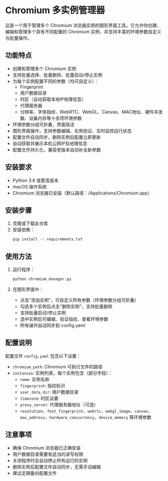 # Chromium 多实例管理器

这是一个用于管理多个 Chromium 浏览器实例的图形界面工具。它允许你创建、编辑和管理多个具有不同配置的 Chromium 实例，并支持丰富的环境参数自定义与批量操作。

## 功能特点

- 创建和管理多个 Chromium 实例
- 支持批量选择、批量删除、批量启动/停止实例
- 为每个实例配置不同的参数（均可自定义）：
  - Fingerprint
  - 用户数据目录
  - 时区（自动获取本地IP地理信息）
  - 代理服务器
  - 分辨率、字体指纹、WebRTC、WebGL、Canvas、MAC地址、硬件并发数、设备内存等十余项环境参数
- 环境参数分组可折叠，界面简洁
- 图形界面操作，支持参数编辑、实例验证、实时监控运行状态
- 配置文件自动同步，删除实例后配置立即更新
- 自动获取并展示本机公网IP及地理信息
- 配置文件持久化，兼容老版本自动补全新参数

## 安装要求

- Python 3.8 或更高版本
- macOS 操作系统
- Chromium 浏览器已安装（默认路径：/Applications/Chromium.app）

## 安装步骤

1. 克隆或下载此仓库
2. 安装依赖：
   ```bash
   pip install -r requirements.txt
   ```

## 使用方法

1. 运行程序：
   ```bash
   python chromium_manager.py
   ```

2. 在图形界面中：
   - 点击"添加实例"，可自定义所有参数（环境参数分组可折叠）
   - 勾选多个实例后点击"删除实例"，支持批量删除
   - 支持批量启动/停止实例
   - 选中实例后可编辑、验证指纹、查看环境参数
   - 所有操作自动同步到 config.yaml

## 配置说明

配置文件 `config.yaml` 包含以下设置：

- `chromium_path`: Chromium 可执行文件的路径
- `instances`: 实例列表，每个实例包含（部分字段）：
  - `name`: 实例名称
  - `fingerprint`: 指纹标识
  - `user_data_dir`: 用户数据目录
  - `timezone`: 时区设置
  - `proxy_server`: 代理服务器地址（可选）
  - `resolution`、`font_fingerprint`、`webrtc`、`webgl_image`、`canvas`、`mac_address`、`hardware_concurrency`、`device_memory` 等环境参数

## 注意事项

- 确保 Chromium 浏览器已正确安装
- 用户数据目录需要有适当的读写权限
- 关闭程序时会自动停止所有运行的实例
- 删除实例后配置文件自动同步，无需手动编辑
- 建议定期备份配置文件 